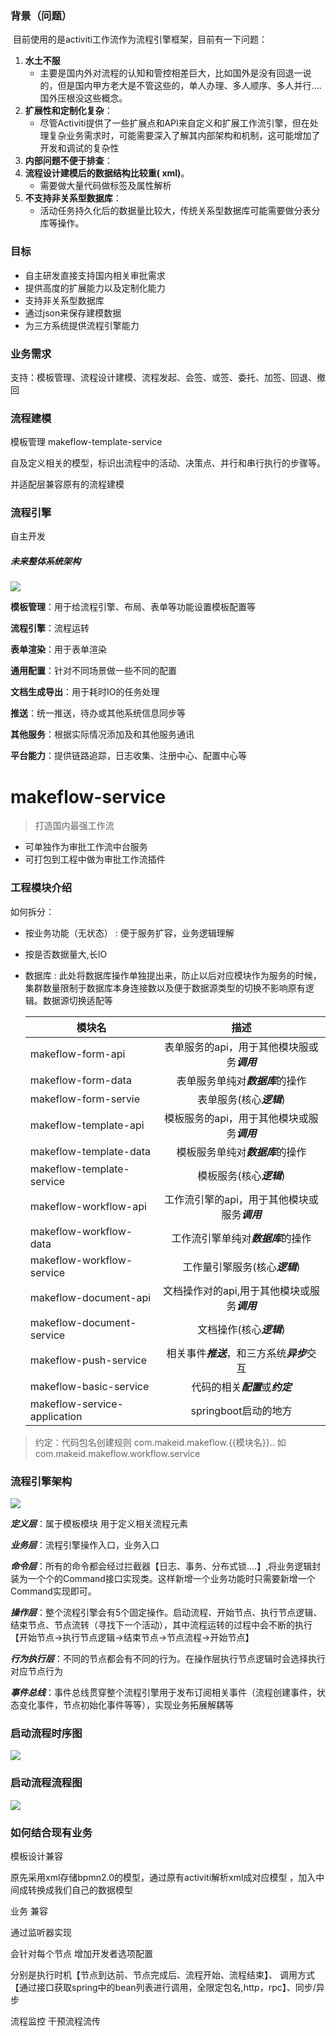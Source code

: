 ### 背景（问题）

​        目前使用的是activiti工作流作为流程引擎框架，目前有一下问题：

1. **水土不服**   
   * 主要是国内外对流程的认知和管控相差巨大，比如国外是没有回退一说的，但是国内甲方老大是不管这些的，单人办理、多人顺序、多人并行....国外压根没这些概念。
2. **扩展性和定制化复杂**：
   * 尽管Activiti提供了一些扩展点和API来自定义和扩展工作流引擎，但在处理复杂业务需求时，可能需要深入了解其内部架构和机制，这可能增加了开发和调试的复杂性
3. **内部问题不便于排查**：
4. **流程设计建模后的数据结构比较重( xml)**。
   * 需要做大量代码做标签及属性解析
5. **不支持非关系型数据库**：
   * 活动任务持久化后的数据量比较大，传统关系型数据库可能需要做分表分库等操作。

### 目标

* 自主研发直接支持国内相关审批需求
* 提供高度的扩展能力以及定制化能力
* 支持非关系型数据库
* 通过json来保存建模数据
* 为三方系统提供流程引擎能力

### 业务需求

支持：模板管理、流程设计建模、流程发起、会签、或签、委托、加签、回退、撤回

### 流程建模

模板管理 makeflow-template-service

自及定义相关的模型，标识出流程中的活动、决策点、并行和串行执行的步骤等。

并适配层兼容原有的流程建模

### 流程引擎

自主开发



##### 未来整体系统架构

![](.\方案图片\未来整体系统架构图.PNG)

**模板管理**：用于给流程引擎、布局、表单等功能设置模板配置等

**流程引擎**：流程运转

**表单渲染**：用于表单渲染

**通用配置**：针对不同场景做一些不同的配置

**文档生成导出**：用于耗时IO的任务处理

**推送**：统一推送，待办或其他系统信息同步等

**其他服务**：根据实际情况添加及和其他服务通讯

**平台能力**：提供链路追踪，日志收集、注册中心、配置中心等



# makeflow-service

>   打造国内最强工作流

* 可单独作为审批工作流中台服务
* 可打包到工程中做为审批工作流插件

### 工程模块介绍

如何拆分：

* 按业务功能（无状态） : 便于服务扩容，业务逻辑理解

* 按是否数据量大,长IO

* 数据库 : 此处将数据库操作单独提出来，防止以后对应模块作为服务的时候，集群数量限制于数据库本身连接数以及便于数据源类型的切换不影响原有逻辑。数据源切换适配等
  
  | 模块名                          | 描述                           |
  | ---------------------------- |:----------------------------:|
  | makeflow-form-api            | 表单服务的api，用于其他模块服或务***调用***   |
  | makeflow-form-data           | 表单服务单纯对***数据库***的操作          |
  | makeflow-form-servie         | 表单服务(核心***逻辑***)             |
  | makeflow-template-api        | 模板服务的api，用于其他模块或服务***调用***   |
  | makeflow-template-data       | 模板服务单纯对***数据库***的操作          |
  | makeflow-template-service    | 模板服务(核心***逻辑***)             |
  | makeflow-workflow-api        | 工作流引擎的api，用于其他模块或服务***调用***  |
  | makeflow-workflow-data       | 工作流引擎单纯对***数据库***的操作         |
  | makeflow-workflow-service    | 工作量引擎服务(核心***逻辑***)          |
  | makeflow-document-api        | 文档操作对的api,用于其他模块或服务***调用***  |
  | makeflow-document-service    | 文档操作(核心***逻辑***)             |
  | makeflow-push-service        | 相关事件***推送***，和三方系统***异步***交互 |
  | makeflow-basic-service       | 代码的相关***配置***或***约定***       |
  | makeflow-service-application | springboot启动的地方              |

>   约定：代码包名创建规则 com.makeid.makeflow.{{模块名}}.. 如com.makeid.makeflow.workflow.service



### 流程引擎架构

![](.\方案图片\代码架构.png)

***定义层***：属于模板模块 用于定义相关流程元素

***业务层***：流程引擎操作入口，业务入口

***命令层***：所有的命令都会经过拦截器【日志、事务、分布式锁....】,将业务逻辑封装为一个个的Command接口实现类。这样新增一个业务功能时只需要新增一个Command实现即可。

***操作层***：整个流程引擎会有5个固定操作。启动流程、开始节点、执行节点逻辑、结束节点、节点流转（寻找下一个活动），其中流程运转的过程中会不断的执行【开始节点->执行节点逻辑->结束节点->节点流程->开始节点】

***行为执行层***：不同的节点都会有不同的行为。在操作层执行节点逻辑时会选择执行对应节点行为

***事件总线***：事件总线贯穿整个流程引擎用于发布订阅相关事件（流程创建事件，状态变化事件，节点初始化事件等等），实现业务拓展解耦等



### 启动流程时序图

![](./方案图片/流程启动时序图.png)

### 启动流程流程图

![](./方案图片/发起流程流程图.png)



### 如何结合现有业务

模板设计兼容

原先采用xml存储bpmn2.0的模型，通过原有activiti解析xml成对应模型 ，加入中间成转换成我们自己的数据模型



业务 兼容

通过监听器实现 

会针对每个节点 增加开发者选项配置

分别是执行时机【节点到达前、节点完成后、流程开始、流程结束】、 调用方式【通过接口获取spring中的bean列表进行调用，全限定包名,http，rpc】、同步/异步



流程监控 干预流程流传
